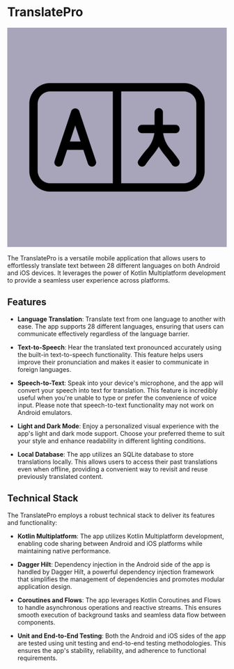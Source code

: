 # TranslatePro

![Logo](logo.png)

The TranslatePro is a versatile mobile application that allows users to effortlessly translate text between 28 different languages on both Android and iOS devices. It leverages the power of Kotlin Multiplatform development to provide a seamless user experience across platforms.

## Features

- **Language Translation**: Translate text from one language to another with ease. The app supports 28 different languages, ensuring that users can communicate effectively regardless of the language barrier.

- **Text-to-Speech**: Hear the translated text pronounced accurately using the built-in text-to-speech functionality. This feature helps users improve their pronunciation and makes it easier to communicate in foreign languages.

- **Speech-to-Text**: Speak into your device's microphone, and the app will convert your speech into text for translation. This feature is incredibly useful when you're unable to type or prefer the convenience of voice input. Please note that speech-to-text functionality may not work on Android emulators.

- **Light and Dark Mode**: Enjoy a personalized visual experience with the app's light and dark mode support. Choose your preferred theme to suit your style and enhance readability in different lighting conditions.

- **Local Database**: The app utilizes an SQLite database to store translations locally. This allows users to access their past translations even when offline, providing a convenient way to revisit and reuse previously translated content.

## Technical Stack

The TranslatePro employs a robust technical stack to deliver its features and functionality:

- **Kotlin Multiplatform**: The app utilizes Kotlin Multiplatform development, enabling code sharing between Android and iOS platforms while maintaining native performance.

- **Dagger Hilt**: Dependency injection in the Android side of the app is handled by Dagger Hilt, a powerful dependency injection framework that simplifies the management of dependencies and promotes modular application design.

- **Coroutines and Flows**: The app leverages Kotlin Coroutines and Flows to handle asynchronous operations and reactive streams. This ensures smooth execution of background tasks and seamless data flow between components.

- **Unit and End-to-End Testing**: Both the Android and iOS sides of the app are tested using unit testing and end-to-end testing methodologies. This ensures the app's stability, reliability, and adherence to functional requirements.
